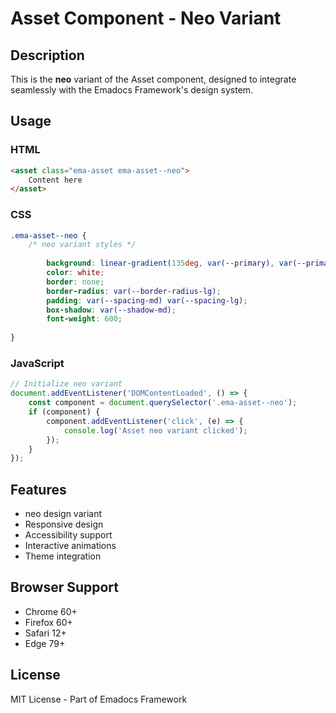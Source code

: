 # Asset Component - Neo Variant

## Description
This is the **neo** variant of the Asset component, designed to integrate seamlessly with the Emadocs Framework's design system.

## Usage

### HTML
```html
<asset class="ema-asset ema-asset--neo">
    Content here
</asset>
```

### CSS
```css
.ema-asset--neo {
    /* neo variant styles */
    
        background: linear-gradient(135deg, var(--primary), var(--primary-dark));
        color: white;
        border: none;
        border-radius: var(--border-radius-lg);
        padding: var(--spacing-md) var(--spacing-lg);
        box-shadow: var(--shadow-md);
        font-weight: 600;
    
}
```

### JavaScript
```javascript
// Initialize neo variant
document.addEventListener('DOMContentLoaded', () => {
    const component = document.querySelector('.ema-asset--neo');
    if (component) {
        component.addEventListener('click', (e) => {
            console.log('Asset neo variant clicked');
        });
    }
});
```

## Features
- neo design variant
- Responsive design
- Accessibility support
- Interactive animations
- Theme integration

## Browser Support
- Chrome 60+
- Firefox 60+
- Safari 12+
- Edge 79+

## License
MIT License - Part of Emadocs Framework
